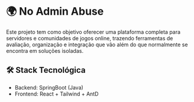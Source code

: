 # 🌍 No Admin Abuse

Este projeto tem como objetivo oferecer uma plataforma completa para servidores e comunidades de jogos online, trazendo ferramentas de avaliação, organização e integração que vão além do que normalmente se encontra em soluções isoladas.

## 🛠️ Stack Tecnológica
* Backend: SpringBoot (Java)
* Frontend: React + Tailwind + AntD